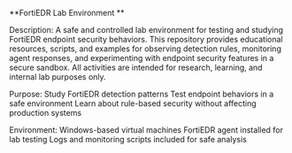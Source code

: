 **FortiEDR Lab Environment
**

Description:
A safe and controlled lab environment for testing and studying FortiEDR endpoint security behaviors. This repository provides educational resources, scripts, and examples for observing detection rules, monitoring agent responses, and experimenting with endpoint security features in a secure sandbox. All activities are intended for research, learning, and internal lab purposes only.

Purpose:
    Study FortiEDR detection patterns
    Test endpoint behaviors in a safe environment
    Learn about rule-based security without affecting production systems
    
Environment:
    Windows-based virtual machines
    FortiEDR agent installed for lab testing
    Logs and monitoring scripts included for safe analysis

